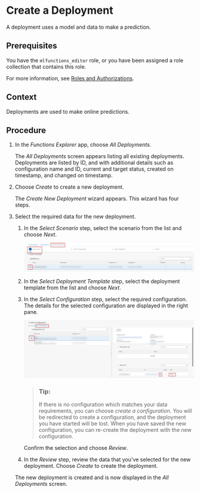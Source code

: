 <!-- loio3bc6477b52f54234b6040891a3b77106 -->

# Create a Deployment

A deployment uses a model and data to make a prediction.



<a name="loio3bc6477b52f54234b6040891a3b77106__prereq_b54_nld_jib"/>

## Prerequisites

You have the `mlfunctions_editor` role, or you have been assigned a role collection that contains this role.

For more information, see [Roles and Authorizations](roles-and-authorizations-4ef8499.md).



## Context

Deployments are used to make online predictions.



## Procedure

1.  In the *Functions Explorer* app, choose *All Deployments*.

    The *All Deployments* screen appears listing all existing deployments. Deployments are listed by ID, and with additional details such as configuration name and ID, current and target status, created on timestamp, and changed on timestamp.

2.  Choose *Create* to create a new deployment.

    The *Create New Deployment* wizard appears. This wizard has four steps.

3.  Select the required data for the new deployment.

    1.  In the *Select Scenario* step, select the scenario from the list and choose *Next*.

        ![Create Deployment Wizard, step 1.](images/Image_AIL_FE_AlL_Dep_Wiz_1_839e4b9.png)

    2.  In the *Select Deployment Template* step, select the deployment template from the list and choose *Next*.
    3.  In the *Select Configuration* step, select the required configuration. The details for the selected configuration are displayed in the right pane.

         ![Create Deployment Wizard, step 3.](images/Image_AIL_FE_AlL_Dep_Wiz_3_6e96673.png)

        > ### Tip:  
        > If there is no configuration which matches your data requirements, you can choose *create a configuration*. You will be redirected to create a configuration, and the deployment you have started will be lost. When you have saved the new configuration, you can re-create the deployment with the new configuration.

        Confirm the selection and choose *Review*.

    4.  In the *Review* step, review the data that you've selected for the new deployment. Choose *Create* to create the deployment.


    The new deployment is created and is now displayed in the *All Deployments* screen.


